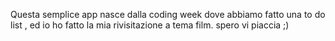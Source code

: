 Questa semplice app nasce dalla coding week dove abbiamo fatto una to do list , ed io ho fatto la mia rivisitazione a tema film. spero vi piaccia ;)

